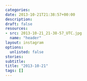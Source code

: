 ```yaml
---
categories:
date: 2013-10-21T21:38:57+00:00
description:
draft: false
resources:
- src: 2013-10-21_21-38-57_UTC.jpg
  name: "header"
layout: instagram
options:
  unlisted: false
stories:
subtitle:
title: "2013-10-21"
tags: []
---
```


 
